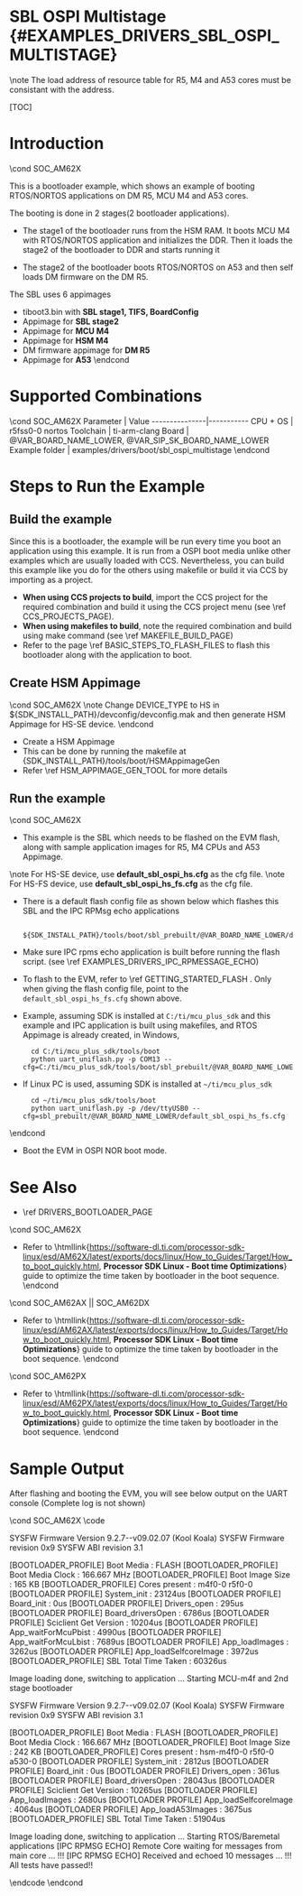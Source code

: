 # SBL OSPI  Multistage {#EXAMPLES_DRIVERS_SBL_OSPI_MULTISTAGE}

\note The load address of resource table for R5, M4 and A53 cores must be consistant with the address.

[TOC]

# Introduction

\cond SOC_AM62X

This is a bootloader example, which shows an example of booting  RTOS/NORTOS applications on DM R5, MCU M4 and A53 cores.

The booting is done in 2 stages(2 bootloader applications).
 - The stage1 of the bootloader runs from the HSM RAM. It boots MCU M4 with RTOS/NORTOS application and initializes the DDR. Then it loads the stage2 of the bootloader to DDR and starts running it

 - The stage2 of the bootloader boots RTOS/NORTOS on A53 and then self loads DM firmware on the DM R5.

The SBL uses 6 appimages
- tiboot3.bin with **SBL stage1, TIFS, BoardConfig**
- Appimage for **SBL stage2**
- Appimage for **MCU M4**
- Appimage for **HSM M4**
- DM firmware appimage for **DM R5**
- Appimage for **A53**
\endcond

# Supported Combinations

\cond SOC_AM62X
 Parameter      | Value
 ---------------|-----------
 CPU + OS       | r5fss0-0 nortos
 Toolchain      | ti-arm-clang
 Board          |  @VAR_BOARD_NAME_LOWER, @VAR_SIP_SK_BOARD_NAME_LOWER
 Example folder | examples/drivers/boot/sbl_ospi_multistage
\endcond

# Steps to Run the Example

## Build the example

Since this is a bootloader, the example will be run every time you boot an application using this example. It is run from a OSPI boot media  unlike other examples which are usually loaded with CCS. Nevertheless, you can build this example like you do for the others using makefile or build it via CCS by importing as a project.

- **When using CCS projects to build**, import the CCS project for the required combination
  and build it using the CCS project menu (see \ref CCS_PROJECTS_PAGE).
- **When using makefiles to build**, note the required combination and build using
  make command (see \ref MAKEFILE_BUILD_PAGE)
- Refer to the page \ref BASIC_STEPS_TO_FLASH_FILES to flash this bootloader along with the application to boot.

## Create HSM Appimage
\cond SOC_AM62X
\note Change DEVICE_TYPE to HS in ${SDK_INSTALL_PATH}/devconfig/devconfig.mak and then generate HSM Appimage for HS-SE device.
\endcond

- Create a HSM Appimage
- This can be done by running the makefile at {SDK_INSTALL_PATH}/tools/boot/HSMAppimageGen
- Refer \ref HSM_APPIMAGE_GEN_TOOL for more details

## Run the example

\cond SOC_AM62X
- This example is the SBL which needs to be flashed on the EVM flash, along with sample application images for R5, M4 CPUs and A53 Appimage.

\note For HS-SE device, use **default_sbl_ospi_hs.cfg** as the cfg file.
\note For HS-FS device, use **default_sbl_ospi_hs_fs.cfg** as the cfg file.

- There is a default flash config file as shown below which flashes this SBL and the IPC RPMsg echo applications

        ${SDK_INSTALL_PATH}/tools/boot/sbl_prebuilt/@VAR_BOARD_NAME_LOWER/default_sbl_ospi_hs_fs.cfg

- Make sure IPC rpms echo application is built before running the flash script. (see \ref EXAMPLES_DRIVERS_IPC_RPMESSAGE_ECHO)

- To flash to the EVM, refer to \ref GETTING_STARTED_FLASH . Only when giving the flash config file, point to the `default_sbl_ospi_hs_fs.cfg` shown above.

- Example, assuming SDK is installed at `C:/ti/mcu_plus_sdk` and this example and IPC application is built using makefiles, and RTOS Appimage is already created, in Windows,

        cd C:/ti/mcu_plus_sdk/tools/boot
        python uart_uniflash.py -p COM13 --cfg=C:/ti/mcu_plus_sdk/tools/boot/sbl_prebuilt/@VAR_BOARD_NAME_LOWER/default_sbl_ospi_hs_fs.cfg

- If Linux PC is used, assuming SDK is installed at `~/ti/mcu_plus_sdk`

        cd ~/ti/mcu_plus_sdk/tools/boot
        python uart_uniflash.py -p /dev/ttyUSB0 --cfg=sbl_prebuilt/@VAR_BOARD_NAME_LOWER/default_sbl_ospi_hs_fs.cfg

\endcond

- Boot the EVM in OSPI NOR boot mode.

# See Also

- \ref DRIVERS_BOOTLOADER_PAGE

\cond SOC_AM62X
- Refer to \htmllink{https://software-dl.ti.com/processor-sdk-linux/esd/AM62X/latest/exports/docs/linux/How_to_Guides/Target/How_to_boot_quickly.html, **Processor SDK Linux - Boot time Optimizations**} guide to optimize the time taken by bootloader in the boot sequence.
\endcond

\cond SOC_AM62AX || SOC_AM62DX
- Refer to \htmllink{https://software-dl.ti.com/processor-sdk-linux/esd/AM62AX/latest/exports/docs/linux/How_to_Guides/Target/How_to_boot_quickly.html, **Processor SDK Linux - Boot time Optimizations**}  guide to optimize the time taken by bootloader in the boot sequence.
\endcond

\cond SOC_AM62PX
- Refer to \htmllink{https://software-dl.ti.com/processor-sdk-linux/esd/AM62PX/latest/exports/docs/linux/How_to_Guides/Target/How_to_boot_quickly.html, **Processor SDK Linux - Boot time Optimizations**}  guide to optimize the time taken by bootloader in the boot sequence.
\endcond

# Sample Output

After flashing and booting the EVM, you will see below output on the UART console (Complete log is not shown)

\cond SOC_AM62X
\code

SYSFW Firmware Version 9.2.7--v09.02.07 (Kool Koala)
SYSFW Firmware revision 0x9
SYSFW ABI revision 3.1

[BOOTLOADER_PROFILE] Boot Media       : FLASH
[BOOTLOADER_PROFILE] Boot Media Clock : 166.667 MHz
[BOOTLOADER_PROFILE] Boot Image Size  : 165 KB
[BOOTLOADER_PROFILE] Cores present    :
m4f0-0
r5f0-0
[BOOTLOADER PROFILE] System_init                      :      23124us
[BOOTLOADER PROFILE] Board_init                       :          0us
[BOOTLOADER PROFILE] Drivers_open                     :        295us
[BOOTLOADER PROFILE] Board_driversOpen                :       6786us
[BOOTLOADER PROFILE] Sciclient Get Version            :      10204us
[BOOTLOADER PROFILE] App_waitForMcuPbist              :       4990us
[BOOTLOADER PROFILE] App_waitForMcuLbist              :       7689us
[BOOTLOADER PROFILE] App_loadImages                   :       3262us
[BOOTLOADER PROFILE] App_loadSelfcoreImage            :       3972us
[BOOTLOADER_PROFILE] SBL Total Time Taken             :      60326us

Image loading done, switching to application ...
Starting MCU-m4f and 2nd stage bootloader

SYSFW Firmware Version 9.2.7--v09.02.07 (Kool Koala)
SYSFW Firmware revision 0x9
SYSFW ABI revision 3.1

[BOOTLOADER_PROFILE] Boot Media       : FLASH
[BOOTLOADER_PROFILE] Boot Media Clock : 166.667 MHz
[BOOTLOADER_PROFILE] Boot Image Size  : 242 KB
[BOOTLOADER_PROFILE] Cores present    :
hsm-m4f0-0
r5f0-0
a530-0
[BOOTLOADER PROFILE] System_init                      :       2812us
[BOOTLOADER PROFILE] Board_init                       :          0us
[BOOTLOADER PROFILE] Drivers_open                     :        361us
[BOOTLOADER PROFILE] Board_driversOpen                :      28043us
[BOOTLOADER PROFILE] Sciclient Get Version            :      10265us
[BOOTLOADER PROFILE] App_loadImages                   :       2680us
[BOOTLOADER PROFILE] App_loadSelfcoreImage            :       4064us
[BOOTLOADER PROFILE] App_loadA53Images                :       3675us
[BOOTLOADER_PROFILE] SBL Total Time Taken             :      51904us

Image loading done, switching to application ...
Starting RTOS/Baremetal applications
[IPC RPMSG ECHO] Remote Core waiting for messages from main core ... !!!
[IPC RPMSG ECHO] Received and echoed 10 messages ... !!!
All tests have passed!!

\endcode
\endcond